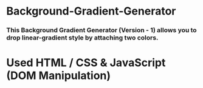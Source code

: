# Background-Gradient-Generator

### This Background Gradient Generator (Version - 1) allows you to drop linear-gradient style by attaching two colors. 

# Used HTML / CSS & JavaScript (DOM Manipulation)
